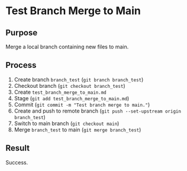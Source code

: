 # Test Branch Merge to Main

## Purpose

Merge a local branch containing new files to main.

## Process

1. Create branch `branch_test` (`git branch branch_test`)
2. Checkout branch (`git checkout branch_test`)
3. Create `test_branch_merge_to_main.md`
4. Stage (`git add test_branch_merge_to_main.md`)
5. Commit (`git commit -m "Test branch merge to main."`)
6. Create and push to remote branch (`git push --set-upstream origin branch_test`)
7. Switch to main branch (`git checkout main`)
8. Merge `branch_test` to main (`git merge branch_test`)

## Result

Success.